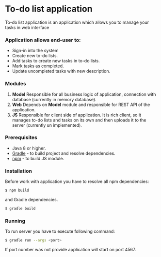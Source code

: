 # To-do list application

To-do list application is an application which allows you to manage your tasks in web interface

### Application allows end-user to:
- Sign-in into the system
- Create new to-do lists.
- Add tasks to create new tasks in to-do lists.
- Mark tasks as completed.
- Update uncompleted tasks with new description.

###  Modules
1. **Model**
  Responsible for all business logic of application, 
  connection with database (currently in memory database).
2. **Web**
 Depends on **Model** module and responsible for REST API of the application.
3. **JS**
 Responsible for client side of application. It is rich client, so it 
manages to-do lists and tasks on its own and then uploads it to the server (currently un implemented).
 
### Prerequisites
* Java 8 or higher.
* [Gradle](https://gradle.org/) - to build project and resolve dependencies.
* [npm](https://www.npmjs.com/) - to build JS module.

### Installation
Before work with application you have to resolve all npm dependencies:
```sh
$ npm build
```
and Gradle dependencies.
```sh
$ gradle build
```

### Running
To run server you have to execute following command:
```sh
$ gradle run --args <port>
```
If port number was not provide application will start on port 4567.
